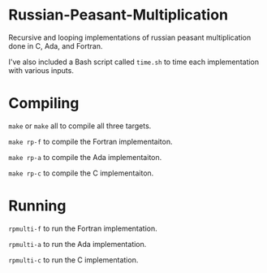 # Russian-Peasant-Multiplication
Recursive and looping implementations of russian peasant multiplication done in C, Ada, and Fortran.

I've also included a Bash script called `time.sh` to time each implementation with various inputs.

# Compiling
`make` or `make` all to compile all three targets.

`make rp-f` to compile the Fortran implementaiton.

`make rp-a` to compile the Ada implementaiton.

`make rp-c` to compile the C implementaiton.

# Running
`rpmulti-f` to run the Fortran implementation. 

`rpmulti-a` to run the Ada implementation.

`rpmulti-c` to run the C implementation.
